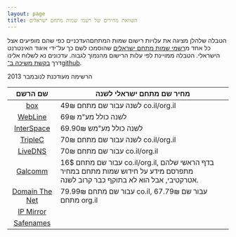 ```yaml
---
layout: page
title: השוואת מחירים של רשמי שמות מתחם ישראלים
---
```


הטבלה שלהלן מציגה את עלויות רישום שמות המתחםהעדכניים כפי שהם מופיעים אצל כל אחד מ[רשמי שמות מתחם ישראלים] שהוסמכו לשם כך על־ידי איגוד האינטרנט הישראלי. הטבלה ממויינת לפי עלות הרישום מהנמוך לגבוה. עדכונים נא לשלוח אלינו דרך [בקשת משיכה ב־github].

הרשימה מעודכנת לנובמבר 2013

| שם הרשם | מחיר שם מתחם ישראלי לשנה |
|:--------:| ------------------------- |
|[box]            | 49₪  לשנה עבור שם מתחם co.il/org.il
|[WebLine]        | 69₪ לשנה כולל מע"מ 
|[InterSpace]     | 69.90₪ לשנה כולל מע"מש
|[TripleC]        | 70₪ לשנה עבור שם מתחם co.il/org.il
|[LiveDNS]        | 70₪ עבור שם מתחם co.il/org.il
|[Galcomm]        | 16$ עבור שם מתחם co.il/org.il, בדף הראשי שלהם מתפרסם מידע על חידוש שמות מתחם במחיר אטרקטיבי, אבל הוא לא בתוקף כבר קרוב לשנה. 
|[Domain The Net] | 79.99₪ עבור שם מתחם co.il, 67.79₪ עבור שם מתחם org.il
|[IP Mirror]      |
|[Safenames]      |
 

[WebLine]: http://www.webline.co.il/Site/he/pages/homePage.asp
[LiveDNS]: https://domains.livedns.co.il/QuickDomReg.aspx
[Galcomm]: http://www.galcomm.co.il/
[TripleC]: https://store.ccccloud.com/index.php?NAME_PATH=domainservices
[Domain The Net]: https://www.domainthenet.com/he/buydomain.aspx
[Safenames]: http://www.safenames.net
[IP Mirror]: http://www.ipmirror.com
[InterSpace]: http://www.internic.co.il/isoc.html
[box]: http://box.co.il

[רשמי שמות מתחם ישראלים]: http://www.isoc.org.il/domain_heb/registration.html
[בקשת משיכה ב־github]: https://github.com/tomer/IsraeliDomains/blob/gh-pages/index.md
